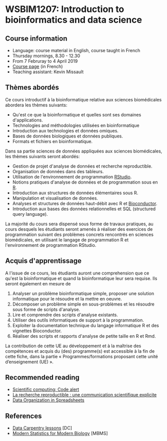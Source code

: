 # WSBIM1207: Introduction to bioinformatics and data science

## Course information

- Language: course material in English, course taught in French
- Thursday mornings, 8.30 - 12.30
- From 7 Februray to 4 April 2019
- [Course page](https://uclouvain.be/cours-2018-wsbim1207.html) (in French)
- Teaching assistant: Kevin Missault

## Thèmes abordés

Ce cours introductif à la bioinformatique relative aux sciences
biomédicales abordera les thèmes suivants:

- Qu'est ce que la bioinformatique et quelles sont ses domaines
  d'applications.
- Technologies and méthodologies utilisées en bioinformatique
- Introduction aux technologies et données omiques.
- Bases de données biologiques et données publiques.
- Formats et fichiers en bioinformatique.

Dans sa partie sciences de données appliquées aux sciences
biomédicales, les thèmes suivants seront abordés:

- Gestion de projet d'analyse de données et recherche reproductible.
- Organisation de données dans des tableurs.
- Utilisation de l'environnement de programmation
  [RStudio](https://www.rstudio.com/).
- Notions pratiques d'analyse de données et de programmation sous en
  [R](https://www.r-project.org/).
- Introduction aux structures de données élémentaires sous R.
- Manipulation et visualisation de données.
- Analyses et structures de données haut-débit avec R et
  [Bioconductor](https://bioconductor.org/).
- Introduction aux bases des données relationnelles et SQL (structured
  query language).


La majorité du cours sera dispensé sous forme de travaux pratiques, au
cours desquels les étudiants seront amenés à réaliser des exercices de
programmation suivant des problèmes concrets rencontrés en sciences
biomédicales, en utilisant le langage de programmation R et
l'environnement de programmation RStudio.

## Acquis d'apprentissage

A l'issue de ce cours, les étudiants auront une comprehension que ce
qu'est la bioinformatique et quand la bioinformatique leur sera
requise. Ils seront également en mesure de

1. Analyser un problème bioinformatique simple, proposer une solution
   informatique pour le résoudre et la mettre en oeuvre.
2. Décomposer un problème simple en sous-problèmes et les résoudre
   sous forme de scripts d'analyse.
3. Lire et comprendre des scripts d'analyse existants.
4. Utiliser des outils informatiques de support à la programmation.
5. Exploiter la documentation technique du langage informatique R et
   des vignettes Bioconductor.
6. Réaliser des scripts et rapports d'analyse de petite taille en R et
   Rmd.

La contribution de cette UE au développement et à la maîtrise des
compétences et acquis du (des) programme(s) est accessible à la fin de
cette fiche, dans la partie « Programmes/formations proposant cette
unité d’enseignement (UE) ».

## Recommended reading

- [Scientific computing: Code alert](https://www.nature.com/naturejobs/science/articles/10.1038/nj7638-563a)
- [La recherche reproductible : une communication scientifique explicite](http://www.publications-sfds.fr/index.php/stat_soc/article/view/448)
- [Data Organization in Spreadsheets](https://www.tandfonline.com/doi/full/10.1080/00031305.2017.1375989)


## References

- [Data Carpentry lessons](https://datacarpentry.org/lessons/) [DC]
- [Modern Statistics for Modern Biology](http://web.stanford.edu/class/bios221/book/) [MBMS]
